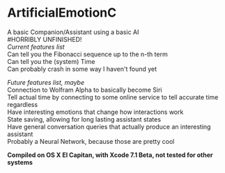 # ArtificialEmotionC
A basic Companion/Assistant using a basic AI  
#HORRIBLY UNFINISHED!  
*Current features list*  
Can tell you the Fibonacci sequence up to the n-th term  
Can tell you the (system) Time  
Can probably crash in some way I haven't found yet  
  
*Future features list, maybe*  
Connection to Wolfram Alpha to basically become Siri  
Tell actual time by connecting to some online service to tell accurate time regardless  
Have interesting emotions that change how interactions work  
State saving, allowing for long lasting assistant states  
Have general conversation queries that actually produce an interesting assistant  
Probably a Neural Network, because those are pretty cool  
  
  
**Compiled on OS X El Capitan, with Xcode 7.1 Beta, not tested for other systems**
